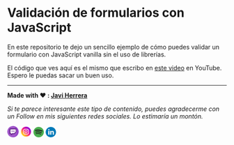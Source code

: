 # Validación de formularios con JavaScript

En este repositorio te dejo un sencillo ejemplo de cómo puedes validar un formulario con JavaScript vanilla sin el uso de librerías.

El código que ves aquí es el mismo que escribo en [este video](https://youtu.be/h_nl7mHCL5c) en YouTube. Espero le puedas sacar un buen uso.

---

**Made with ❤️ : [Javi Herrera](https://javier-herrera.com)**

*Si te parece interesante este tipo de contenido, puedes agradecerme con un Follow en mis siguientes redes sociales. Lo estimaría un montón.*

[<img src="./docs/icon-twitch.png" alt="icon twitch" width="26"/>](https://www.twitch.tv/thefullstackdevs)
[<img src="./docs/icon-instagram.png" alt="icon instagram" width="26"/>](https://www.youtube.com/c/thefullstackdevs)
[![icon spotify](./docs/icon-spotify.png)](https://open.spotify.com/show/3J2dLuBSfzt9VVnEF8q18a)
[![icon linkedin](./docs/icon-linkedin.png)](https://www.linkedin.com/in/japsolo/)